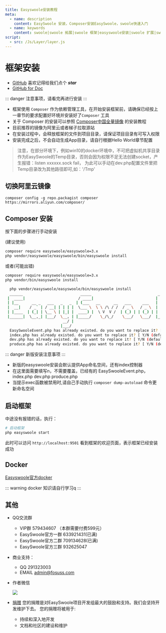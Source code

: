 ```yaml
---
title: Easyswoole安装教程
meta:
  - name: description
    content: EasySwoole 安装，Composer安装EasySwoole，swoole快速入门
  - name: keywords
    content: swoole|swoole 拓展|swoole 框架|easyswoole安装|swoole 扩展|swoole框架|swoole
script:
  - src: /Js/Layer/layer.js
---
```



# 框架安装


- [GitHub](https://github.com/easy-swoole/easyswoole)  喜欢记得给我们点个 ***star***
- [GitHub for Doc](github.com/easy-swoole/doc-3.3.x)

::: danger 
注意事项，请看完再进行安装
:::

- 框架使用 `Composer` 作为依赖管理工具，在开始安装框架前，请确保已经按上一章节的要求配置好环境并安装好了`Composer` 工具
- 关于 Composer 的安装可以参照 [Composer中国全量镜像](https://pkg.phpcomposer.com/#how-to-install-composer) 的安装教程
- 目前推荐的镜像为阿里云或者梯子拉取源站
- 在安装过程中，会释放框架的文件到项目目录，请保证项目目录有可写入权限
- 安装完成之后，不会自动生成App目录，请自行根据Hello World章节配置


> 注意，在部分环境下，例如win10的docker环境中，不可把虚拟机共享目录作为EasySwoole的Temp目录，否则会因为权限不足无法创建socket，产生报错：listen xxxxxx.sock fail，
> 为此可以手动在dev.php配置文件里把Temp目录改为其他路径即可,如：'/Tmp'


## 切换阿里云镜像
````
composer config -g repo.packagist composer https://mirrors.aliyun.com/composer/
````
## Composer 安装

按下面的步骤进行手动安装

(建议使用)
```bash
composer require easyswoole/easyswoole=3.x
php vendor/easyswoole/easyswoole/bin/easyswoole install
```


或者(可能出错)
```bash
composer require easyswoole/easyswoole=3.x
php vendor/bin/easyswoole install
```

```bash
  php vendor/easyswoole/easyswoole/bin/easyswoole install
  ______                          _____                              _        
 |  ____|                        / ____|                            | |       
 | |__      __ _   ___   _   _  | (___   __      __   ___     ___   | |   ___ 
 |  __|    / _` | / __| | | | |  \___ \  \ \ /\ / /  / _ \   / _ \  | |  / _ \
 | |____  | (_| | \__ \ | |_| |  ____) |  \ V  V /  | (_) | | (_) | | | |  __/
 |______|  \__,_| |___/  \__, | |_____/    \_/\_/    \___/   \___/  |_|  \___|
                          __/ |                                                
                         |___/                                                
  EasySwooleEvent.php has already existed. do you want to replace it? [ Y/N (default) ] : n
  index.php has already existed. do you want to replace it? [ Y/N (default) ] : n
  dev.php has already existed. do you want to replace it? [ Y/N (default) ] : n
  produce.php has already existed. do you want to replace it? [ Y/N (default) ] : n
```

::: danger 
新版安装注意事项
:::
- 新版的easyswoole安装会默认提供App命名空间，还有index控制器
- 在这里面需要填写n，不需要覆盖，已经有的 EasySwooleEvent.php，index.php dev.php produce.php
- 当提示exec函数被禁用时,请自己手动执行 `composer dump-autoload` 命令更新命名空间
## 启动框架

中途没有报错的话，执行：
```bash
# 启动框架
php easyswoole start
```
此时可以访问 `http://localhost:9501` 看到框架的欢迎页面，表示框架已经安装成功


## Docker

[Easyswoole官方docker](docker.md)


::: warning 
 docker 知识请自行学习q
:::

## 其他

- QQ交流群
    - VIP群 579434607 （本群需要付费599元）
    - EasySwoole官方一群 633921431(已满)
    - EasySwoole官方二群 709134628(已满)
    - EasySwoole官方三群 932625047
    
- 商业支持：
    - QQ 291323003
    - EMAIL admin@fosuss.com
        
- 作者微信

     ![](/Cn/Images/Passage/authWx.png)
    
- [捐赠](../Preface/donation.md)
    您的捐赠是对EasySwoole项目开发组最大的鼓励和支持。我们会坚持开发维护下去。 您的捐赠将被用于:
        
  - 持续和深入地开发
  - 文档和社区的建设和维护

<script>
        if(localStorage.getItem('isNew') != 1){
            localStorage.setItem('isNew',1);
            layer.confirm('是否给EasySwoole点个赞',{offset:'c'},function (index) {
                 layer.msg('感谢您的支持',{offset:'c'});
                     setTimeout(function () {
                         window.open('https://github.com/easy-swoole/easyswoole');
                  },1500);
             });              
        }
</script>